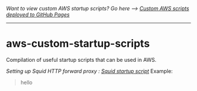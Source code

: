 *Want to view custom AWS startup scripts? Go here --> [Custom AWS scripts deployed to GitHub Pages](https://cottonpajamas.github.io/aws-custom-startup-scripts/)*

---

# aws-custom-startup-scripts
Compilation of useful startup scripts that can be used in AWS.

*Setting up Squid HTTP forward proxy : [Squid startup script](https://cottonpajamas.github.io/aws-custom-startup-scripts/squid/start.sh)*
Example:
>hello
